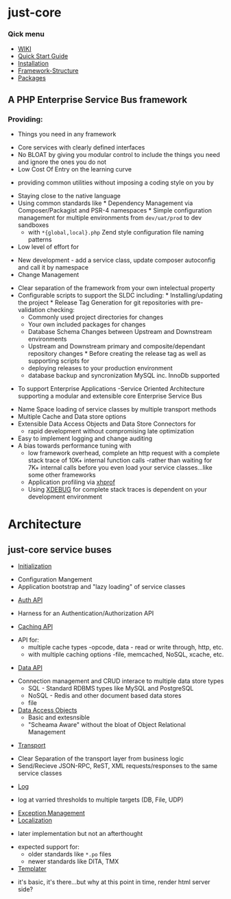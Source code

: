 # just-core

### Qick menu

* [WIKI](https://github.com/CHGLongStone/just-core/wiki)
* [Quick Start Guide](https://github.com/CHGLongStone/just-core/wiki/QuickStart)
* [Installation](https://github.com/CHGLongStone/just-core-stub/wiki/Project-Installation)
* [Framework-Structure](https://github.com/CHGLongStone/just-core/wiki/Framework-Structure)
* [Packages](https://github.com/CHGLongStone/just-core/wiki/Packages-(extensions))


## A PHP Enterprise Service Bus framework

### Providing:
* Things you need in any framework 
 - Core services with clearly defined interfaces 
 - No BLOAT by giving you modular control to include the things you need and ignore the ones you do not
 - Low Cost Of Entry on the learning curve 
  * providing common utilities without imposing a coding style on you by
   - Staying close to the native language 
   - Using common standards like
    * Dependency Management via Composer/Packagist and PSR-4 namespaces
    * Simple configuration management for multiple environments from `dev/uat/prod` to dev sandboxes 
     - with `*{global,local}.php` Zend style configuration file naming patterns
 - Low level of effort for
  * New development - add a service class, update composer autoconfig and call it by namespace
  * Change Management 
   - Clear separation of the framework from your own intelectual property
   - Configurable scripts to support the SLDC including:
    * Installing/updating the project
    * Release Tag Generation for git repositories with pre-validation checking:
     - Commonly used project directories for changes
     - Your own included packages for changes
     - Database Schema Changes between Upstream and Downstream environments
     - Upstream and Downstream primary and composite/dependant repository changes 
    * Before creating the release tag as well as supporting scripts for
     - deploying releases to your production environment
     - database backup and syncronization MySQL inc. InnoDb supported 
* To support Enterprise Applications 
 -Service Oriented Architecture supporting a modular and extensible core Enterprise Service Bus
 - Name Space loading of service classes by multiple transport methods
 - Multiple Cache and Data store options
 - Extensible Data Access Objects and Data Store Connectors for 
   * rapid development without compromising late optimization
 - Easy to implement logging and change auditing 
 - A bias towards performance tuning with
   * low framework overhead, complete an http request with a complete stack trace of 10K+ internal function calls 
     -rather than waiting for 7K+ internal calls before you even load your service classes...like some other frameworks
   * Application profiling via [xhprof](https://github.com/phacility/xhprof)
    - Using [XDEBUG](https://xdebug.org/) for complete stack traces is dependent on your development environment





# Architecture

## just-core service buses
 * [Initialization](https://github.com/CHGLongStone/just-core/wiki/Load)
  - Configuration Mangement
  - Application bootstrap and "lazy loading" of service classes
 * [Auth API](https://github.com/CHGLongStone/just-core/wiki/AUTH)
  - Harness for an Authentication/Authorization API 
 * [Caching API](https://github.com/CHGLongStone/just-core/wiki/Cache) 
  - API for:
    * multiple cache types -opcode, data - read or write through, http, etc. 
    * with multiple caching options -file, memcached, NoSQL, xcache, etc.
 * [Data API](https://github.com/CHGLongStone/just-core/wiki/Data-layer) 
  - Connection management and CRUD interace to multiple data store types
    * SQL - Standard RDBMS types like MySQL and PostgreSQL
    * NoSQL - Redis and other document based data stores 
    * file
  - [Data Access Objects](https://github.com/CHGLongStone/just-core/wiki/DAO)
    * Basic and extesnsible 
    * "Scheama Aware" without the bloat of Object Relational Management
 * [Transport](https://github.com/CHGLongStone/just-core/wiki/Transport)
  - Clear Separation of the transport layer from business logic
  - Send/Recieve JSON-RPC, ReST, XML requests/responses to the same service classes
 * [Log](https://github.com/CHGLongStone/just-core/wiki/Log)
  - log at varried thresholds to multiple targets (DB, File, UDP) 
 * [Exception Management](https://github.com/CHGLongStone/just-core/wiki/Exception)
 * [Localization](https://github.com/CHGLongStone/just-core/wiki/Localization) 
  - later implementation but not an afterthought
   * expected support for: 
     - older standards like `*.po` files
     - newer standards like DITA, TMX 
 * [Templater]()
  - it's basic, it's there...but why at this point in time, render html server side?

 
